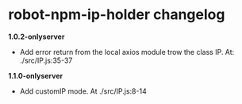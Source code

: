 # robot-npm-ip-holder changelog

**1.0.2-onlyserver**
* Add error return from the local axios module trow the class IP. At: ./src/IP.js:35-37

**1.1.0-onlyserver**
* Add customIP mode. At ./src/IP.js:8-14